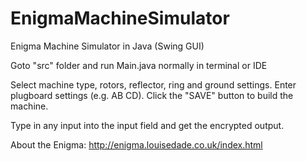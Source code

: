# EnigmaMachineSimulator
Enigma Machine Simulator in Java (Swing GUI)

Goto "src" folder and run Main.java normally in terminal or IDE

Select machine type, rotors, reflector, ring and ground settings. Enter plugboard settings (e.g. AB CD). Click the "SAVE" button to build the machine.

Type in any input into the input field and get the encrypted output.

About the Enigma: http://enigma.louisedade.co.uk/index.html
